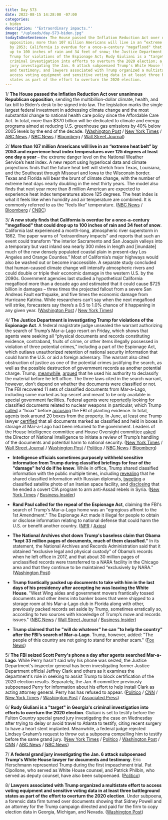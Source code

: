 ```yaml
---
title: Day 573
date: 2022-08-15 14:28:00 -07:00
categories:
- biden
description: '"Extraordinary impacts."'
image: "/uploads/day-573-biden.jpg"
todayInOneSentence: The House passed the Inflation Reduction Act over unanimous Republican
  opposition; more than 107 million Americans will live in an “extreme heat belt”
  by 2053; California is overdue for a once-a-century "megaflood" that could drop
  up to 100 inches of rain and 34 feet of snow; the Justice Department is investigating
  Trump for violations of the Espionage Act; Rudy Giuliani is a "target" in Georgia's
  criminal investigation into efforts to overturn the 2020 election; a federal grand
  jury investigating the Jan. 6 attack subpoenaed Trump's White House lawyer for documents
  and testimony; and lawyers associated with Trump organized a multistate effort to
  access voting equipment and sensitive voting data in at least three battleground
  states as part of the effort to overturn the 2020 election.
---
```


1/ **The House passed the Inflation Reduction Act over unanimous Republican opposition**, sending the multibillion-dollar climate, health, and tax bill to Biden’s desk to be signed into law. The legislation marks the single largest federal investment in addressing climate change and the most substantial change to national health care policy since the Affordable Care Act. In total, more than $370 billion will be dedicated to climate and energy programs aimed at reducing U.S. greenhouse gas emissions by 40% below 2005 levels by the end of the decade. ([Washington Post](https://www.washingtonpost.com/us-policy/2022/08/12/inflation-reduction-act-house-vote/) / [New York Times](https://www.nytimes.com/2022/08/12/us/politics/house-climate-tax-bill.html) / [ABC News](https://abcnews.go.com/Politics/democrats-pass-health-climate-tax-bill-party-lines/story?id=88314105) / [NBC News](https://www.nbcnews.com/politics/congress/house-democrats-are-poised-send-sweeping-climate-health-care-bill-bide-rcna42647) / [Bloomberg](https://www.bloomberg.com/news/articles/2022-08-12/house-set-to-send-biden-landmark-tax-climate-health-bill?srnd=premium-canada&sref=MIBMEEoj) / [Wall Street Journal](https://www.wsj.com/articles/house-set-to-pass-democrats-climate-healthcare-and-tax-package-11660296604?mod=hp_lead_pos2))

2/ **More than 107 million Americans will live in an “extreme heat belt” by 2053 and experience heat index temperatures over 125 degrees at least one day a year** – the extreme danger level on the National Weather Service’s heat index. A new report using hyperlocal data and climate projections finds that the future heat belt will stretch from Texas, Louisiana, and the Southeast through Missouri and Iowa to the Wisconsin border. Texas and Florida will bear the brunt of climate change, with the number of extreme heat days nearly doubling in the next thirty years. The model also finds that next year more than 8 million American are expected to experience heat index temperatures above 125 degrees. The heat index is what it feels like when humidity and air temperature are combined. It is commonly referred to as the “feels like” temperature. ([NBC News](https://www.nbcnews.com/science/environment/us-see-new-extreme-heat-belt-2053-rcna42486) / [Bloomberg](https://www.bloomberg.com/news/articles/2022-08-15/us-south-midwest-will-reach-temps-of-125-f-by-2050s?sref=MIBMEEoj) / [CNBC](https://www.cnbc.com/2022/08/15/south-midwest-will-see-worst-increases-in-extreme-heat-by-2053.html))

3/ **A new study finds that California is overdue for a once-a-century "megaflood" that could drop up to 100 inches of rain and 34 feet of snow**. California last experienced a month-long, atmospheric river superstorm in 1862. The paper warns of “extraordinary impacts” and reports that such an event could transform “the interior Sacramento and San Joaquin valleys into a temporary but vast inland sea nearly 300 miles in length and \[inundate\] much of the now densely populated coastal plain in present-day Los Angeles and Orange Counties.” Most of California’s major highways would also be washed out or become inaccessible. A separate study concluded that human-caused climate change will intensify atmospheric rivers and could double or triple their economic damage in the western U.S. by the 2090s. Government agencies last studied a hypothetical California megaflood more than a decade ago and estimated that it could cause $725 billion in damages – three times the projected fallout from a severe San Andreas Fault earthquake, and five times the economic damage from Hurricane Katrina. While researchers can’t say when the next megaflood will strike, forecasters say there’s a 0.5 to 1.0% chance of it happening in any given year. ([Washington Post](https://www.washingtonpost.com/climate-environment/2022/08/12/megaflood-california-flood-rain-climate/) / [New York Times](https://www.nytimes.com/interactive/2022/08/12/climate/california-rain-storm.html))

4/ **The Justice Department is investigating Trump for violations of the Espionage Act**. A federal magistrate judge unsealed the warrant authorizing the search of Trump’s Mar-a-Lago resort on Friday, which shows that agents were seeking all “physical documents and records constituting evidence, contraband, fruits of crime, or other items illegally possessed in violation of three potential crimes,” including a part of the Espionage Act, which outlaws unauthorized retention of national security information that could harm the U.S. or aid a foreign adversary. The warrant also cited obstruction of justice as one of the potential crimes justifying the search, as well as the possible destruction of government records as another potential charge. Trump, [meanwhile](https://www.nbcnews.com/politics/donald-trump/trump-allies-say-declassified-mar-lago-documents-experts-say-unclear-w-rcna42311), [argued](https://www.nytimes.com/2022/08/12/us/politics/declassified-documents-trump.html) that he used his authority to declassify the material before he left office. The three laws cited in the search warrant, however, don't depend on whether the documents were classified or not. The FBI recovered 11 sets of classified documents from Mar-a-Lago, including some marked as top secret and meant to be only available in special government facilities. Federal agents were [reportedly](https://www.washingtonpost.com/national-security/2022/08/11/garland-trump-mar-a-lago/) looking for classified documents related to nuclear weapons in particular, which Trump [called](https://www.nbcnews.com/politics/justice-department/trump-denies-report-fbi-sought-nuclear-documents-mar-lago-search-rcna42766) a “hoax” before [accusing](https://www.cnn.com/2022/08/12/politics/nuclear-documents-trump-showdown-justice-department/index.html) the FBI of planting evidence. In total, agents took around 20 boxes from the property. In June, at least one Trump lawyer [certified](https://www.nytimes.com/2022/08/13/us/politics/trump-classified-material-fbi.html?campaign_id=190&emc=edit_ufn_20220813&instance_id=69281&nl=updates-from-the-newsroom&regi_id=78987420&segment_id=101354&te=1&user_id=16ae8f775c7ebc6e3c16f2ebceee9986) that all documents marked as classified and held in boxes in storage at Mar-a-Lago had been returned to the government. Leaders of the House Intelligence committee and House Oversight committee [asked](https://www.politico.com/news/2022/08/13/top-house-lawmakers-ask-intel-officials-to-review-national-security-damage-from-trump-document-handling-00051577) the Director of National Intelligence to initiate a review of Trump’s handling of the documents and  potential harm to national security. ([New York Times](https://www.nytimes.com/2022/08/12/us/trump-investigation-takeaways.html?smid=url-share) / [Wall Street Journal](https://www.wsj.com/articles/fbi-recovered-eleven-sets-of-classified-documents-in-trump-search-inventory-shows-11660324501?mod=hp_lead_pos1) / [Washington Post](https://www.washingtonpost.com/national-security/2022/08/12/trump-warrant-release/) / [Politico](https://www.politico.com/news/2022/08/12/search-warrant-shows-trump-under-investigation-for-potential-obstruction-of-justice-espionage-act-violations-00051507) / [NBC News](https://www.nbcnews.com/politics/donald-trump/trump-mar-lago-search-warrant-property-receipt-show-agents-found-trove-rcna42793) / [Bloomberg](https://www.bloomberg.com/news/articles/2022-08-12/fbi-seized-top-secret-documents-from-trump-s-home-reports-say?srnd=premium-canada&sref=MIBMEEoj))

* **Intelligence officials sometimes purposely withheld sensitive information from Trump during classified briefings for fear of the "damage" he'd do if he knew**. While in office, Trump shared classified information with the public multiple times, including [revealing](https://whatthefuckjusthappenedtoday.com/2017/05/15/Day-116/#1-trump-revealed-highly-classified-i) that he shared classified information with Russian diplomats, [tweeting](https://whatthefuckjusthappenedtoday.com/2019/09/03/day-957/#6-trump-tweeted-a-detailed-aerial-ph) a classified satellite photo of an Iranian space facility, and [disclosing](https://whatthefuckjusthappenedtoday.com/2017/07/20/day-182/#13-trump-ended-a-covert-cia-program) that he ended a covert CIA program to arm anti-Assad rebels in Syria. ([New York Times](https://www.nytimes.com/2022/08/11/us/politics/trump-fbi.html?referringSource=articleShar) / [Business Insider](https://www.businessinsider.com/intelligence-officials-purposely-withheld-info-from-former-president-trump-report-2022-8))

* **Rand Paul called for the repeal of the Espionage Act**, claiming the FBI's search of Trump's Mar-a-Lago home was an "egregious affront to the 1st Amendment." The Espionage Act made it illegal for people to obtain or disclose information relating to national defense that could harm the U.S. or benefit another country. ([NPR](https://www.npr.org/2022/08/15/1117457622/rand-paul-what-is-espionage-act-repeal) / [Axios](https://www.axios.com/2022/08/14/rand-paul-espionage-act-repeal))

* **The National Archives shot down Trump's baseless claim that Obama “kept 33 million pages of documents, much of them classified.”** In its statement, the National Archives and Records Administration said that it obtained “exclusive legal and physical custody” of Obama’s records when he left office in 2017, and that about 30 million pages of unclassified records were transferred to a NARA facility in the Chicago area and that they continue to be maintained “exclusively by NARA.” ([Washington Post](https://www.washingtonpost.com/national-security/2022/08/12/trump-obama-national-archives/))

* **Trump frantically packed up documents to take with him in the last days of his presidency after accepting he was leaving the White House**. "West Wing aides and government movers frantically tossed documents and other items into banker boxes that were shipped to a storage room at his Mar-a-Lago club in Florida along with other, previously packed records set aside by Trump, sometimes erratically so, according to two sources with knowledge of Trump’s move and records issues." ([NBC News](https://www.nbcnews.com/politics/donald-trump/trumps-handling-secret-documents-fbi-mar-a-lago-search-rcna42935) / [Wall Street Journal](https://www.wsj.com/articles/trumps-final-days-draw-scrutiny-as-handling-of-documents-investigated-11660480684) / [Business Insider](https://www.businessinsider.com/trump-frantically-packed-up-docs-mar-a-lago-final-days-2022-8))

* **Trump claimed that he "will do whatever" he can "to help the country" after the FBI’s search of Mar-a-Lago**. Trump, however, added: "The people of this country are not going to stand for another scam." ([Fox News](https://www.foxnews.com/politics/trump-says-he-will-do-whatever-he-can-to-help-the-country-after-fbi-raid))

5/ **The FBI seized Scott Perry's phone a day after agents searched Mar-a-Lago**. While Perry hasn't said why his phone was seized, the Justice Department's inspector general has been investigating former Justice Department official Jeffrey Clark and others as it examines the department's role in seeking to assist Trump to block certification of the 2020 election results. Separately, the Jan. 6 committee previously subpoenaed Perry for information about his effort to help install Clark as acting attorney general. Perry has has refused to appear. ([Politico](https://www.politico.com/news/2022/08/09/fbi-seize-gop-scott-perrys-phone-00050737) / [CNN](https://www.cnn.com/2022/08/09/politics/scott-perry-fbi-seize-cellphone/index.html) / [New York Times](https://www.nytimes.com/2022/08/09/us/scott-perry-cellphone-fbi.html) / [Washington Post](https://www.washingtonpost.com/politics/2022/08/10/scott-perry-trump-fbi-phone-explainer/) / [Associated Press](https://apnews.com/article/elections-pennsylvania-donald-trump-congress-cfa625f007ef38c18727a1755dec4a4f))

6/ **Rudy Giuliani is a "target" in Georgia's criminal investigation into efforts to overturn the 2020 election**. Giuliani is set to testify before the Fulton Country special grand jury investigating the case on Wednesday after trying to delay or avoid travel to Atlanta to testify, citing recent surgery to have a heart stent implanted. Meanwhile, a federal judge rejected Lindsey Graham’s request to throw out a subpoena compelling him to testify before the same grand jury.  ([New York Times](https://www.nytimes.com/2022/08/15/us/graham-georgia-investigation-trump.html) / [Politico](https://www.politico.com/news/2022/08/15/judge-orders-graham-to-testify-in-atlanta-area-trump-probe-00051818) / [Washington Post](https://www.washingtonpost.com/national-security/2022/08/15/trump-2020-election-georgia-investigation/) / [CNN](https://www.cnn.com/2022/08/15/politics/lindsey-graham-georgia-investigation/index.html) / [ABC News](https://abcnews.go.com/Politics/rudy-giuliani-now-target-georgia-2020-election-probe/story?id=88405177) / [NBC News](https://www.nbcnews.com/politics/elections/judge-rejects-lindsey-grahams-bid-avoid-testifying-trump-election-prob-rcna43103))

7/ **A federal grand jury investigating the Jan. 6 attack subpoenaed Trump's White House lawyer for documents and testimony**. Eric Herschmann represented Trump during the first impeachment trial. Pat Cipollone, who served as White House counsel, and Patrick Philbin, who served as deputy counsel, have also been subpoenaed. ([Politico](https://www.politico.com/news/2022/08/15/justice-department-subpoenas-trump-lawyer-eric-herschmann-00051899))

8/ **Lawyers associated with Trump organized a multistate effort to access voting equipment and sensitive voting data in at least three battleground states as part of the effort to overturn the 2020 election**. Under subpoena, a forensic data firm turned over documents showing that Sidney Powell and an attorney for the Trump campaign directed and paid for the firm to copy election data in Georgia, Michigan, and Nevada. ([Washington Post](https://www.washingtonpost.com/investigations/2022/08/15/sidney-powell-coffee-county-sullivan-strickler/))